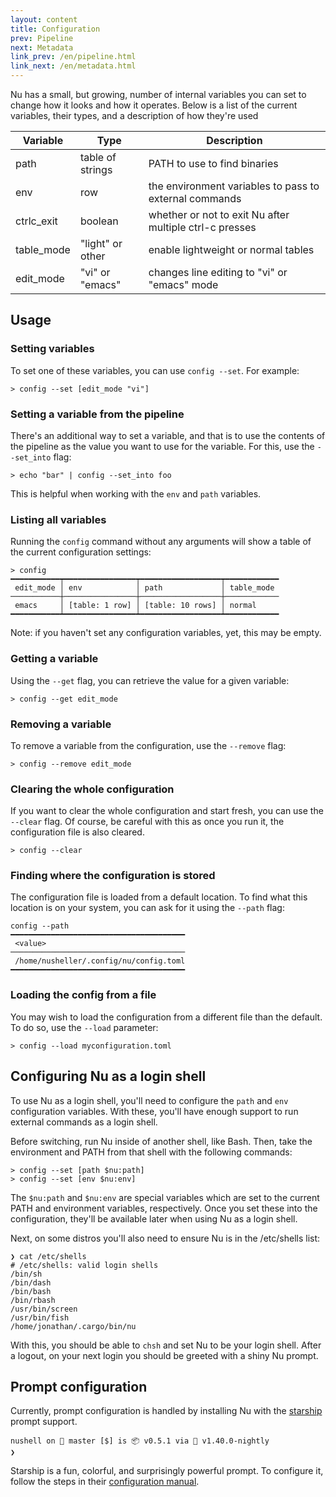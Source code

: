 ```yaml
---
layout: content
title: Configuration
prev: Pipeline
next: Metadata
link_prev: /en/pipeline.html
link_next: /en/metadata.html
---
```


Nu has a small, but growing, number of internal variables you can set to change how it looks and how it operates.  Below is a list of the current variables, their types, and a description of how they're used

| Variable        | Type           | Description  |
| ------------- | ------------- | ----- |
| path | table of strings | PATH to use to find binaries |
| env | row | the environment variables to pass to external commands |
| ctrlc_exit | boolean | whether or not to exit Nu after multiple ctrl-c presses |
| table_mode | "light" or other | enable lightweight or normal tables |
| edit_mode | "vi" or "emacs" | changes line editing to "vi" or "emacs" mode |

## Usage

### Setting variables

To set one of these variables, you can use `config --set`. For example:

```
> config --set [edit_mode "vi"]
```

### Setting a variable from the pipeline

There's an additional way to set a variable, and that is to use the contents of the pipeline as the value you want to use for the variable. For this, use the `--set_into` flag:

```
> echo "bar" | config --set_into foo
```

This is helpful when working with the `env` and `path` variables.

### Listing all variables

Running the `config` command without any arguments will show a table of the current configuration settings:

```
> config
━━━━━━━━━━━┯━━━━━━━━━━━━━━━━┯━━━━━━━━━━━━━━━━━━┯━━━━━━━━━━━━
 edit_mode │ env            │ path             │ table_mode 
───────────┼────────────────┼──────────────────┼────────────
 emacs     │ [table: 1 row] │ [table: 10 rows] │ normal 
━━━━━━━━━━━┷━━━━━━━━━━━━━━━━┷━━━━━━━━━━━━━━━━━━┷━━━━━━━━━━━━
```

Note: if you haven't set any configuration variables, yet, this may be empty.

### Getting a variable

Using the `--get` flag, you can retrieve the value for a given variable:

```
> config --get edit_mode
```

### Removing a variable

To remove a variable from the configuration, use the `--remove` flag:

```
> config --remove edit_mode
```

### Clearing the whole configuration

If you want to clear the whole configuration and start fresh, you can use the `--clear` flag. Of course, be careful with this as once you run it, the configuration file is also cleared.

```
> config --clear
```

### Finding where the configuration is stored

The configuration file is loaded from a default location. To find what this location is on your system, you can ask for it using the `--path` flag:

```
config --path
━━━━━━━━━━━━━━━━━━━━━━━━━━━━━━━━━━━━━━━
 <value> 
───────────────────────────────────────
 /home/nusheller/.config/nu/config.toml 
━━━━━━━━━━━━━━━━━━━━━━━━━━━━━━━━━━━━━━━
```

### Loading the config from a file

You may wish to load the configuration from a different file than the default. To do so, use the `--load` parameter:

```
> config --load myconfiguration.toml
```

## Configuring Nu as a login shell

To use Nu as a login shell, you'll need to configure the `path` and `env` configuration variables. With these, you'll have enough support to run external commands as a login shell.

Before switching, run Nu inside of another shell, like Bash. Then, take the environment and PATH from that shell with the following commands:
```
> config --set [path $nu:path]
> config --set [env $nu:env]
```

The `$nu:path` and `$nu:env` are special variables which are set to the current PATH and environment variables, respectively. Once you set these into the configuration, they'll be available later when using Nu as a login shell.

Next, on some distros you'll also need to ensure Nu is in the /etc/shells list:

```
❯ cat /etc/shells
# /etc/shells: valid login shells
/bin/sh
/bin/dash
/bin/bash
/bin/rbash
/usr/bin/screen
/usr/bin/fish
/home/jonathan/.cargo/bin/nu
```

With this, you should be able to `chsh` and set Nu to be your login shell. After a logout, on your next login you should be greeted with a shiny Nu prompt.

## Prompt configuration

Currently, prompt configuration is handled by installing Nu with the [starship](https://github.com/starship/starship) prompt support. 

```
nushell on 📙 master [$] is 📦 v0.5.1 via 🦀 v1.40.0-nightly 
❯ 
```

Starship is a fun, colorful, and surprisingly powerful prompt. To configure it, follow the steps in their [configuration manual](https://starship.rs/config/).
